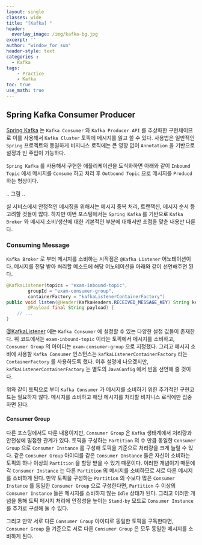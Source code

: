 ```yaml
--- 
layout: single
classes: wide
title: "[Kafka] "
header:
  overlay_image: /img/kafka-bg.jpg
excerpt: ''
author: "window_for_sun"
header-style: text
categories :
  - Kafka
tags:
    - Practice
    - Kafka
toc: true
use_math: true
---  
```


## Spring Kafka Consumer Producer
[Spring Kafka](https://spring.io/projects/spring-kafka)
는 `Kafka Consumer` 와 `Kafka Producer API` 를 추상화한 구현체이므로 이를 사용해서 `Kafka Cluster` 
토픽에 메시지를 읽고 쓸 수 있다. 
사용법은 일반적인 `Spring` 프로젝트와 동일하게 비지니스 로직에는 큰 영향 없이 `Annotation` 을 
기반으로 설정과 빈 주입이 가능하다.  

`Spring Kafka` 를 사용해서 구현한 애플리케이션을 도식화하면 아래와 같이 `Inbound Topic` 에서 
메시지를 `Consume` 하고 처리 후 `Outbound Topic` 으로 메시지를 `Producd` 하는 형상이다.  

.. 그림 ..

실 서비스에서 안정적인 메시징을 위해서는 메시지 중복 처리, 트랜잭션, 메시지 순서 등 고려할 것들이 많다. 
하지만 이번 포스팅에서는 `Spring Kafka` 를 기반으로 `Kafka Broker` 와 메시지 소비/생산에 대한 기본적인 
부분에 대해서만 초점을 맞춘 내용만 다룬다.  

### Consuming Message
`Kafka Broker` 로 부터 메시지를 소비하는 시작점은 `@Kafka Listener` 어노테이션이다. 
메시지를 전달 받아 처리할 메소드에 해당 어노테이션을 아래와 같이 선언해주면 된다.  

```java
@KafkaListener(topics = "exam-inbound-topic",
        groupId = "exam-consumer-group",
        containerFactory = "kafkaListenerContainerFactory")
public void listen(@Header(KafkaHeaders.RECEIVED_MESSAGE_KEY) String key,
        @Payload final String payload) {
    // ...
}
```  

[@KafkaListener](https://docs.spring.io/spring-kafka/reference/kafka/receiving-messages/listener-annotation.html)
에는 `Kafka Consumer` 에 설정할 수 있는 다양한 설정 값들이 존재한다. 
위 코드에서는 `exam-inbound-topic` 이라는 토픽에서 메시지를 소비하고, 
`Consumer Group` 의 아이디는 `exam-consumer-group` 으로 지정했다. 
그리고 메시지 소비에 사용할 `Kafka Consumer` 인스턴스는 `kafkaListenerContainerFactory` 라는 
`ContainerFactory` 를 사용하도록 했다. 
이후 설명에 나오겠지만, `kafkaListenerContainerFactory` 는 별도의 `JavaConfig` 에서 
빈을 선언해 줄 것이다.  

위와 같이 토픽으로 부터 `Kafka Consumer` 가 메시지를 소비하기 위한 추가적인 구현코드는 필요하지 않다. 
메시지를 소비하고 해당 메시지를 처리할 비지니스 로직에만 집중하면 된다.  

#### Consumer Group
다른 포스팅에서도 다룬 내용이지만, `Consumer Group` 은 `Kafka` 생태계에서 
처리량과 안전성에 밀접한 관계가 있다. 
토픽을 구성하는 `Partition` 의 수 만큼 동일한 `Consumer Group` 으로 `Consumer Instance` 를 구성해 
토픽을 기준으로 처리량을 크게 늘릴 수 있다. 
같은 `Consumer Group` 아이디를 같은 `Consumer Instance` 들은 자신이 소비하는 토픽의 하나 이상의 `Partition` 을 할당 받을 수 있기 때문이다. 
이러한 개념이기 때문에 각 `Consumer Instance` 는 다른 `Partition` 의 메시지를 소비하므로 서로 다른 메시지를 소비하게 된다. 
만약 토픽을 구성하는 `Partition` 의 수보다 많은 `Consumer Instance` 를 동일한 `Consumer Group` 으로 구성한다면, 
`Partition` 수 이상의 `Consumer Instance` 들은 메시지를 소비하지 않는 `Idle` 상태가 된다. 
그리고 이러한 개념을 통해 토픽 메시지 처리에 안정성을 높이는 `Stand-by` 모드로 `Consumer Instance` 를 추가로 구성해 둘 수 있다.  

그리고 만약 서로 다른 `Consumer Group` 아이디로 동일한 토픽을 구독한다면, 
`Consumer Group` 을 기준으로 서로 다른 `Consumer Group` 은 모두 동일한 메시지를 소비하게 된다.  

